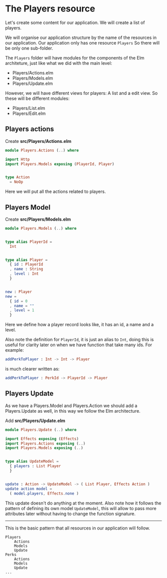 # The Players resource

Let's create some content for our application. We will create a list of players. 

We will organise our application structure by the name of the resources in our application. Our application only has one resource `Players` So there will be only one sub-folder.  



The `Players` folder will have modules for the components of the Elm architeture, just like what we did with the main level:

- Players/Actions.elm
- Players/Models.elm
- Players/Update.elm

However, we will have different views for players: A list and a edit view. So these will be different modules:

- Players/List.elm
- Players/Edit.elm

## Players actions

Create __src/Players/Actions.elm__

```elm
module Players.Actions (..) where

import Http
import Players.Models exposing (PlayerId, Player)


type Action
  = NoOp
```

Here we will put all the actions related to players.

## Players Model

Create __src/Players/Models.elm__

```elm
module Players.Models (..) where


type alias PlayerId =
  Int


type alias Player =
  { id : PlayerId
  , name : String
  , level : Int
  }


new : Player
new =
  { id = 0
  , name = ""
  , level = 1
  }
```

Here we define how a player record looks like, it has an id, a name and a level. 

Also note the definition for `PlayerId`, it is just an alias to `Int`, doing this is useful for clarity later on when we have function that take many ids. For example:

```elm
addPerkToPlayer : Int -> Int -> Player
```

is much clearer written as:

```elm
addPerkToPlayer : PerkId -> PlayerId -> Player
```



## Players Update

As we have a Players.Model and Players.Action we should add a Players.Update as well, in this way we follow the Elm architecture.

Add __src/Players/Update.elm__

```elm
module Players.Update (..) where

import Effects exposing (Effects)
import Players.Actions exposing (..)
import Players.Models exposing (..)


type alias UpdateModel =
  { players : List Player
  }


update : Action -> UpdateModel -> ( List Player, Effects Action )
update action model =
  ( model.players, Effects.none )
```

This update doesn't do anything at the moment. Also note how it follows the pattern of defining its own model `UpdateModel`, this will allow to pass more attributes later without having to change the function signature.

---

This is the basic pattern that all resources in our application will follow.

```
Players
    Actions
    Models
    Update
Perks
    Actions
    Models
    Update
...
```